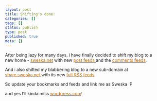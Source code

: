```yaml
---
layout: post
title: Shifting's done!
categories: []
tags: []
status: publish
type: post
published: true
meta: {}
---
```

After being lazy for many days, i have finally decided to shift my blog to a new home - <a href="http://sweska.net/"><font color="#b96f17">sweska.net</font></a> with new <a href="http://sweska.net/feed/"><font color="#b96f17">post feeds </font></a>and the <a href="http://sweska.net/comments/feed/"><font color="#b96f17">comments feeds</font></a>.

And i also shifted my blabbering blog to a new sub-domain at <a href="http://share.sweska.net/"><font color="#b96f17">share.sweska.net </font></a>with its new <a href="http://share.sweska.net/feed/"><font color="#b96f17">full RSS feeds</font></a>.

So update your bookmarks and feeds and link me as Sweska :P

and yes I’ll kinda miss <a href="http://wordpress.com/"><font color="#b96f17">wordpress.com</font></a>!
